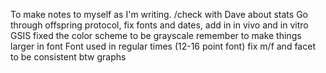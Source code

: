To make notes to myself as I'm writing. /check with Dave about stats
Go through offspring protocol, fix fonts and dates, add in in vivo and in vitro GSIS
fixed the color scheme to be grayscale
remember to make things larger in font 
Font used in regular times (12-16 point font)
fix m/f and facet to be consistent btw graphs

